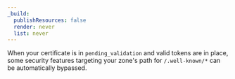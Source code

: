 ```yaml
---
_build:
  publishResources: false
  render: never
  list: never
---
```


When your certificate is in `pending_validation` and valid tokens are in place, some security features targeting your zone's path for `/.well-known/*` can be automatically bypassed.
